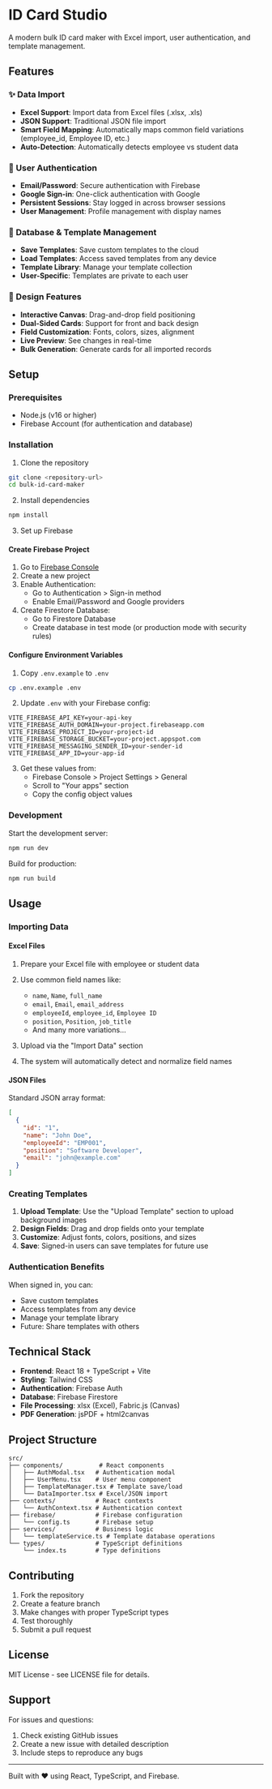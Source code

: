 # ID Card Studio

A modern bulk ID card maker with Excel import, user authentication, and template management.

## Features

### ✨ Data Import
- **Excel Support**: Import data from Excel files (.xlsx, .xls)
- **JSON Support**: Traditional JSON file import
- **Smart Field Mapping**: Automatically maps common field variations (employee_id, Employee ID, etc.)
- **Auto-Detection**: Automatically detects employee vs student data

### 🔐 User Authentication
- **Email/Password**: Secure authentication with Firebase
- **Google Sign-in**: One-click authentication with Google
- **Persistent Sessions**: Stay logged in across browser sessions
- **User Management**: Profile management with display names

### 💾 Database & Template Management
- **Save Templates**: Save custom templates to the cloud
- **Load Templates**: Access saved templates from any device
- **Template Library**: Manage your template collection
- **User-Specific**: Templates are private to each user

### 🎨 Design Features
- **Interactive Canvas**: Drag-and-drop field positioning
- **Dual-Sided Cards**: Support for front and back design
- **Field Customization**: Fonts, colors, sizes, alignment
- **Live Preview**: See changes in real-time
- **Bulk Generation**: Generate cards for all imported records

## Setup

### Prerequisites
- Node.js (v16 or higher)
- Firebase Account (for authentication and database)

### Installation

1. Clone the repository
```bash
git clone <repository-url>
cd bulk-id-card-maker
```

2. Install dependencies
```bash
npm install
```

3. Set up Firebase

#### Create Firebase Project
1. Go to [Firebase Console](https://console.firebase.google.com/)
2. Create a new project
3. Enable Authentication:
   - Go to Authentication > Sign-in method
   - Enable Email/Password and Google providers
4. Create Firestore Database:
   - Go to Firestore Database
   - Create database in test mode (or production mode with security rules)

#### Configure Environment Variables
1. Copy `.env.example` to `.env`
```bash
cp .env.example .env
```

2. Update `.env` with your Firebase config:
```env
VITE_FIREBASE_API_KEY=your-api-key
VITE_FIREBASE_AUTH_DOMAIN=your-project.firebaseapp.com
VITE_FIREBASE_PROJECT_ID=your-project-id
VITE_FIREBASE_STORAGE_BUCKET=your-project.appspot.com
VITE_FIREBASE_MESSAGING_SENDER_ID=your-sender-id
VITE_FIREBASE_APP_ID=your-app-id
```

3. Get these values from:
   - Firebase Console > Project Settings > General
   - Scroll to "Your apps" section
   - Copy the config object values

### Development

Start the development server:
```bash
npm run dev
```

Build for production:
```bash
npm run build
```

## Usage

### Importing Data

#### Excel Files
1. Prepare your Excel file with employee or student data
2. Use common field names like:
   - `name`, `Name`, `full_name`
   - `email`, `Email`, `email_address`
   - `employeeId`, `employee_id`, `Employee ID`
   - `position`, `Position`, `job_title`
   - And many more variations...

3. Upload via the "Import Data" section
4. The system will automatically detect and normalize field names

#### JSON Files
Standard JSON array format:
```json
[
  {
    "id": "1",
    "name": "John Doe",
    "employeeId": "EMP001",
    "position": "Software Developer",
    "email": "john@example.com"
  }
]
```

### Creating Templates

1. **Upload Template**: Use the "Upload Template" section to upload background images
2. **Design Fields**: Drag and drop fields onto your template
3. **Customize**: Adjust fonts, colors, positions, and sizes
4. **Save**: Signed-in users can save templates for future use

### Authentication Benefits

When signed in, you can:
- Save custom templates
- Access templates from any device
- Manage your template library
- Future: Share templates with others

## Technical Stack

- **Frontend**: React 18 + TypeScript + Vite
- **Styling**: Tailwind CSS
- **Authentication**: Firebase Auth
- **Database**: Firebase Firestore
- **File Processing**: xlsx (Excel), Fabric.js (Canvas)
- **PDF Generation**: jsPDF + html2canvas

## Project Structure

```
src/
├── components/          # React components
│   ├── AuthModal.tsx   # Authentication modal
│   ├── UserMenu.tsx    # User menu component
│   ├── TemplateManager.tsx # Template save/load
│   └── DataImporter.tsx # Excel/JSON import
├── contexts/           # React contexts
│   └── AuthContext.tsx # Authentication context
├── firebase/           # Firebase configuration
│   └── config.ts       # Firebase setup
├── services/           # Business logic
│   └── templateService.ts # Template database operations
└── types/              # TypeScript definitions
    └── index.ts        # Type definitions
```

## Contributing

1. Fork the repository
2. Create a feature branch
3. Make changes with proper TypeScript types
4. Test thoroughly
5. Submit a pull request

## License

MIT License - see LICENSE file for details.

## Support

For issues and questions:
1. Check existing GitHub issues
2. Create a new issue with detailed description
3. Include steps to reproduce any bugs

---

Built with ❤️ using React, TypeScript, and Firebase.
